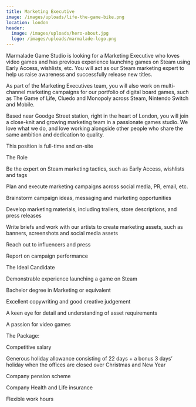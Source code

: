 ```yaml
---
title: Marketing Executive
image: /images/uploads/life-the-game-bike.png
location: london
header:
  image: /images/uploads/hero-about.jpg
  logo: /images/uploads/marmalade-logo.png
---
```

Marmalade Game Studio is looking for a Marketing Executive who loves video games and has previous experience launching games on Steam using Early Access, wishlists, etc. You will act as our Steam marketing expert to help us raise awareness and successfully release new titles. 



As part of the Marketing Executives team, you will also work on multi-channel marketing campaigns for our portfolio of digital board games, such as The Game of Life, Cluedo and Monopoly across Steam, Nintendo Switch and Mobile.



Based near Goodge Street station, right in the heart of London, you will join a close-knit and growing marketing team in a passionate games studio. We love what we do, and love working alongside other people who share the same ambition and dedication to quality. 



This position is full-time and on-site

The Role

Be the expert on Steam marketing tactics, such as Early Access, wishlists and tags

Plan and execute marketing campaigns across social media, PR, email, etc.

Brainstorm campaign ideas, messaging and marketing opportunities

Develop marketing materials, including trailers, store descriptions, and press releases

Write briefs and work with our artists to create marketing assets, such as banners, screenshots and social media assets

Reach out to influencers and press

Report on campaign performance



The Ideal Candidate

Demonstrable experience launching a game on Steam

Bachelor degree in Marketing or equivalent

Excellent copywriting and good creative judgement

A keen eye for detail and understanding of asset requirements

A passion for video games



The Package:

Competitive salary

Generous holiday allowance consisting of 22 days + a bonus 3 days’ holiday when the offices are closed over Christmas and New Year

Company pension scheme

Company Health and Life insurance

Flexible work hours
